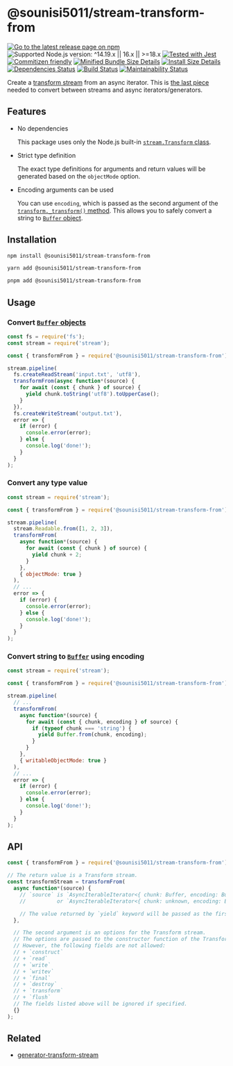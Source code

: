 # @sounisi5011/stream-transform-from

[![Go to the latest release page on npm](https://img.shields.io/npm/v/@sounisi5011/stream-transform-from.svg)](https://www.npmjs.com/package/@sounisi5011/stream-transform-from)
![Supported Node.js version: ^14.19.x || 16.x || >=18.x](https://img.shields.io/static/v1?label=node&message=%5E14.19.x%20%7C%7C%2016.x%20%7C%7C%20%3E%3D18.x&color=brightgreen)
[![Tested with Jest](https://img.shields.io/badge/tested_with-jest-99424f.svg)](https://github.com/facebook/jest)
[![Commitizen friendly](https://img.shields.io/badge/commitizen-friendly-brightgreen.svg)](http://commitizen.github.io/cz-cli/)
[![Minified Bundle Size Details](https://img.shields.io/bundlephobia/min/@sounisi5011/stream-transform-from)](https://bundlephobia.com/result?p=%40sounisi5011%2Fstream-transform-from)
[![Install Size Details](https://packagephobia.com/badge?p=%40sounisi5011%2Fstream-transform-from)](https://packagephobia.com/result?p=%40sounisi5011%2Fstream-transform-from)
[![Dependencies Status](https://status.david-dm.org/gh/sounisi5011/npm-packages.svg?path=packages%2Fstream-transform-from)](https://david-dm.org/sounisi5011/npm-packages?path=packages%2Fstream-transform-from)
[![Build Status](https://github.com/sounisi5011/npm-packages/actions/workflows/ci.yaml/badge.svg)](https://github.com/sounisi5011/npm-packages/actions/workflows/ci.yaml)
[![Maintainability Status](https://api.codeclimate.com/v1/badges/26495b68302f7ff963c3/maintainability)](https://codeclimate.com/github/sounisi5011/npm-packages/maintainability)

[`stream.Transform` class]: https://nodejs.org/docs/latest/api/stream.html#stream_class_stream_transform
[`Buffer` object]: https://nodejs.org/api/buffer.html

Create a [transform stream][`stream.Transform` class] from an async iterator.
This is [the last piece](https://github.com/nodejs/node/issues/27140#issuecomment-533266638) needed to convert between streams and async iterators/generators.

## Features

* No dependencies

    This package uses only the Node.js built-in [`stream.Transform` class].

* Strict type definition

    The exact type definitions for arguments and return values will be generated based on the `objectMode` option.

* Encoding arguments can be used

    You can use `encoding`, which is passed as the second argument of the [`transform._transform()` method](https://nodejs.org/docs/latest/api/stream.html#stream_transform_transform_chunk_encoding_callback).
    This allows you to safely convert a string to [`Buffer` object].

## Installation

```sh
npm install @sounisi5011/stream-transform-from
```

```sh
yarn add @sounisi5011/stream-transform-from
```

```sh
pnpm add @sounisi5011/stream-transform-from
```

## Usage

### Convert [`Buffer` objects][`Buffer` object]

```js
const fs = require('fs');
const stream = require('stream');

const { transformFrom } = require('@sounisi5011/stream-transform-from');

stream.pipeline(
  fs.createReadStream('input.txt', 'utf8'),
  transformFrom(async function*(source) {
    for await (const { chunk } of source) {
      yield chunk.toString('utf8').toUpperCase();
    }
  }),
  fs.createWriteStream('output.txt'),
  error => {
    if (error) {
      console.error(error);
    } else {
      console.log('done!');
    }
  }
);
```

### Convert any type value

```js
const stream = require('stream');

const { transformFrom } = require('@sounisi5011/stream-transform-from');

stream.pipeline(
  stream.Readable.from([1, 2, 3]),
  transformFrom(
    async function*(source) {
      for await (const { chunk } of source) {
        yield chunk + 2;
      }
    },
    { objectMode: true }
  ),
  // ...
  error => {
    if (error) {
      console.error(error);
    } else {
      console.log('done!');
    }
  }
);
```

### Convert string to [`Buffer`][`Buffer` object] using encoding

```js
const stream = require('stream');

const { transformFrom } = require('@sounisi5011/stream-transform-from');

stream.pipeline(
  // ...
  transformFrom(
    async function*(source) {
      for await (const { chunk, encoding } of source) {
        if (typeof chunk === 'string') {
          yield Buffer.from(chunk, encoding);
        }
      }
    },
    { writableObjectMode: true }
  ),
  // ...
  error => {
    if (error) {
      console.error(error);
    } else {
      console.log('done!');
    }
  }
);
```

## API

```js
const { transformFrom } = require('@sounisi5011/stream-transform-from');

// The return value is a Transform stream.
const transformStream = transformFrom(
  async function*(source) {
    // `source` is `AsyncIterableIterator<{ chunk: Buffer, encoding: BufferEncoding }>`
    //          or `AsyncIterableIterator<{ chunk: unknown, encoding: BufferEncoding }>` type

    // The value returned by `yield` keyword will be passed as the first argument of `transform.push()` method.
  },

  // The second argument is an options for the Transform stream.
  // The options are passed to the constructor function of the Transform class.
  // However, the following fields are not allowed:
  // + `construct`
  // + `read`
  // + `write`
  // + `writev`
  // + `final`
  // + `destroy`
  // + `transform`
  // + `flush`
  // The fields listed above will be ignored if specified.
  {}
);
```

## Related

* [generator-transform-stream](https://github.com/bealearts/generator-transform-stream)
